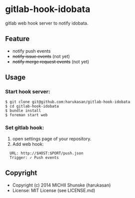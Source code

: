 # gitlab-hook-idobata

gitlab web hook server to notify idobata.

## Feature

- notify push events
- <del>notify issue events</del> (not yet)
- <del>notify merge request events</del> (not yet)

## Usage

### Start hook server:

```
$ git clone git@github.com:harukasan/gitlab-hook-idobata
$ cd gitlab-hook-idobata
$ bundle install
$ foreman start web
```

### Set gitlab hook:

1. open settings page of your repository.
2. Add web hook:

```
  URL: http://$HOST:$PORT/push.json
  Trigger: ✓ Push events
```

## Copyright

- Copyright (c) 2014 MICHII Shunske (harukasan)
- License: MIT License (see LICENSE.md)
